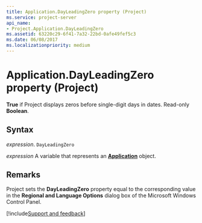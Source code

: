 ```yaml
---
title: Application.DayLeadingZero property (Project)
ms.service: project-server
api_name:
- Project.Application.DayLeadingZero
ms.assetid: 63220c29-6f41-7a32-22bd-0afe49fef5c3
ms.date: 06/08/2017
ms.localizationpriority: medium
---
```



# Application.DayLeadingZero property (Project)

 **True** if Project displays zeros before single-digit days in dates. Read-only **Boolean**.


## Syntax

_expression_. `DayLeadingZero`

_expression_ A variable that represents an **[Application](Project.Application.md)** object.


## Remarks

Project sets the **DayLeadingZero** property equal to the corresponding value in the **Regional and Language Options** dialog box of the Microsoft Windows Control Panel.

[!include[Support and feedback](~/includes/feedback-boilerplate.md)]